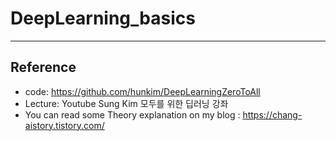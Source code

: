 # DeepLearning_basics
------
## Reference  
* code: https://github.com/hunkim/DeepLearningZeroToAll  
* Lecture: Youtube Sung Kim 모두를 위한 딥러닝 강좌
* You can read some Theory explanation on my blog : https://chang-aistory.tistory.com/
